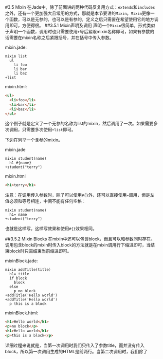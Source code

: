 #3.5 Mixin
在Jade中，除了前面讲的两种代码反复用方式：`extends`和`includes`之外，还有一个更加强大且常用的方式，那就是本节要讲的`Mixin`。`Mixin`更像一个函数，可以是无参的，也可以是有参的，定义之后只需要在希望使用它的地方调用即可，方便得很。
##3.5.1 Mixin声明及调用
声明一个`Mixin`很简单，形式类似于声明一个函数，调用时也只需要使用`+`号后紧跟mixin名称即可，如果有参数的话需要在mixin名称之后紧跟括号，并在括号中传入参数。

mixin.jade:
```jade
mixin list
  ul
    li foo
    li bar
    li baz
+list
```
mixin.html:
```html
<ul>
  <li>foo</li>
  <li>bar</li>
  <li>baz</li>
</ul>
```
这个例子就是定义了一个无参的名称为list的mixin，然后调用了一次。如果需要多次调用，只需要多次使用`+list`即可。

下边在列举一个含参的mixin。

mixin.jade
```
mixin student(name)
  h1 #{name}
+student("terry")
```
mixin.html
```html
<h1>terry</h1>
```
注意：在调用传入参数时，除了可以使用`#{}`外，还可以直接使用`=`调用，但是左值必须和等号相连，中间不能有任何空格：
```
mixin student(name)
  h1= name
+student("terry")
```
也就是这样写。这样写效果和使用`#{}`效果相同。

##3.5.2 Mixin Blocks
在mixin中还可以包含block，而且可以和参数同时存在。调用包含block的mixin时传入block的方法就是在mixin调用行下缩进即可，当结束block时只需结束当前缩进即可。

mixinBlock.jade:
```jade
mixin addTitle(title)
  h1= title
  if block
    block
  else
    p no block
+addTitle('Hello world')
+addTitle('Hello world')
  p this is a block
```
mixinBlock.html:
```html
<h1>Hello world</h1>
<p>no block</p>
<h1>Hello world</h1>
<p>this is a block</p>
```
详细过程来说就是，当第一次调用时我们只传入了参数title，而并没有传入block，所以第一次调用生成的HTML是前两行。当第二次调用时，我们除了
